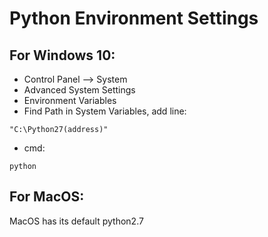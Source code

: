 # Python Environment Settings

## For Windows 10:

*  Control Panel --&gt; System
*  Advanced System Settings
*  Environment Variables
*  Find Path in System Variables, add line:

```text
"C:\Python27(address)"
```

*  cmd:

```text
python
```

## For MacOS:

 MacOS has its default python2.7

